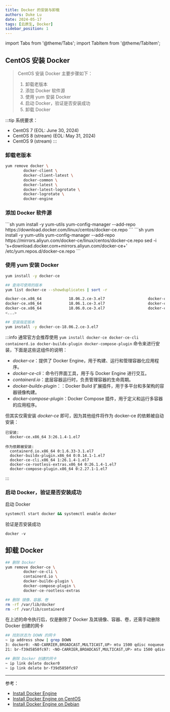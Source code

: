 ```yaml
---
title: Docker 的安装与卸载
authors: Duke Lu
date: 2024-05-17
tags: [云原生, Docker]
sidebar_position: 1
---
```


import Tabs from '@theme/Tabs';
import TabItem from '@theme/TabItem';

## CentOS 安装 Docker

> CentOS 安装 Docker 主要步骤如下：
> 1. 卸载老版本
> 2. 添加 Docker 软件源
> 3. 使用 yum 安装 Docker
> 4. 启动 Docker，验证是否安装成功
> 5. 卸载 Docker

:::tip
系统要求：
- CentOS 7 (EOL: June 30, 2024)
- CentOS 8 (stream) (EOL: May 31, 2024)
- CentOS 9 (stream)
:::

### 卸载老版本

```sh
yum remove docker \
        docker-client \
        docker-client-latest \
        docker-common \
        docker-latest \
        docker-latest-logrotate \
        docker-logrotate \
        docker-engine
```

### 添加 Docker 软件源
<Tabs>
<TabItem value="Offical" label="官方源">
```sh
yum install -y yum-utils
yum-config-manager --add-repo https://download.docker.com/linux/centos/docker-ce.repo
```
</TabItem>
<TabItem value="AliYun" label="阿里云源">
```sh
yum install -y yum-utils
yum-config-manager --add-repo https://mirrors.aliyun.com/docker-ce/linux/centos/docker-ce.repo
sed -i 's+download.docker.com+mirrors.aliyun.com/docker-ce+' /etc/yum.repos.d/docker-ce.repo
```
</TabItem>
</Tabs>

### 使用 yum 安装 Docker

<Tabs>
<TabItem value="Latest" label="最新版本">

```sh
yum install -y docker-ce
```
</TabItem>
<TabItem value="Specific Version" label="指定版本">

```sh
## 查询可使用的版本
yum list docker-ce --showduplicates | sort -r

docker-ce.x86_64            18.06.2.ce-3.el7                   docker-ce-stable
docker-ce.x86_64            18.06.1.ce-3.el7                   docker-ce-stable
docker-ce.x86_64            18.06.0.ce-3.el7                   docker-ce-stable
<...>

## 安装指定版本
yum install -y docker-ce-18.06.2.ce-3.el7
```
</TabItem>
</Tabs>

:::info
通常官方会推荐使用 `yum install docker-ce docker-ce-cli containerd.io docker-buildx-plugin docker-compose-plugin` 命令来进行安装，下面是这些这组件的说明：

- *docker-ce*：提供了 Docker Engine，用于构建、运行和管理容器化应用程序。
- *docker-ce-cli*：命令行界面工具，用于与 Docker Engine 进行交互。
- *containerd.io*：底层容器运行时，负责管理容器的生命周期。
- *docker-buildx-plugin*：：Docker Build 扩展插件，用于多平台和多架构的容器镜像构建。
- *docker-compose-plugin*：Docker Compose 插件，用于定义和运行多容器的应用程序。

但其实仅需安装 *docker-ce* 即可，因为其他组件将作为 docker-ce 的依赖被自动安装：
```
已安装:
  docker-ce.x86_64 3:26.1.4-1.el7

作为依赖被安装:
  containerd.io.x86_64 0:1.6.33-3.1.el7
  docker-buildx-plugin.x86_64 0:0.14.1-1.el7
  docker-ce-cli.x86_64 1:26.1.4-1.el7
  docker-ce-rootless-extras.x86_64 0:26.1.4-1.el7
  docker-compose-plugin.x86_64 0:2.27.1-1.el7
```
:::

### 启动 Docker，验证是否安装成功
启动 Docker
```sh
systemctl start docker && systemctl enable docker
```

验证是否安装成功
```
docker -v
```

## 卸载 Docker

```sh
## 删除 Docker
yum remove docker-ce \
        docker-ce-cli \
        containerd.io \
        docker-buildx-plugin \
        docker-compose-plugin \
        docker-ce-rootless-extras

## 删除 镜像、容器、卷
rm -rf /var/lib/docker
rm -rf /var/lib/containerd
```

在上述的命令执行后，仅是删除了 Docker 及其镜像、容器、卷，还需手动删除 Docker 创建的网卡
```sh
## 找到状态为 DOWN 的网卡
~ ip address show | grep DOWN
3: docker0: <NO-CARRIER,BROADCAST,MULTICAST,UP> mtu 1500 qdisc noqueue state DOWN group default
21: br-f39d5850fc97: <NO-CARRIER,BROADCAST,MULTICAST,UP> mtu 1500 qdisc noqueue state DOWN group default

## 删除 Docker 创建的网卡
~ ip link delete docker0
~ ip link delete br-f39d5850fc97
```

---

参考：
- [Install Docker Engine](https://docs.docker.com/engine/install/)
- [Install Docker Engine on CentOS](https://docs.docker.com/engine/install/centos/)
- [Install Docker Engine on Debian](https://docs.docker.com/engine/install/debian/)